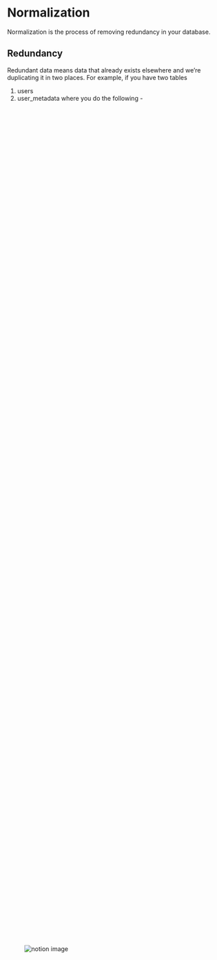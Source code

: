# Normalization

Normalization is the process of removing redundancy in your database.

## Redundancy

Redundant data means data that already exists elsewhere and we’re duplicating it in two places. For example, if you have two tables

1. users
2. user_metadata
   where you do the following -

<figure class="notion-asset-wrapper notion-asset-wrapper-image notion-block-107d0556d19e4c669256dbd421dc0b09"><div style="position: relative; display: flex; justify-content: center; align-self: center; width: 100%; max-width: 100%; flex-direction: column; height: 100%;"><img src="https://www.notion.so/image/https%3A%2F%2Fprod-files-secure.s3.us-west-2.amazonaws.com%2F085e8ad8-528e-47d7-8922-a23dc4016453%2F9fdded74-4e0e-4866-8459-e730c87bc521%2FScreenshot_2024-05-02_at_1.14.02_PM.png?table=block&amp;id=107d0556-d19e-4c66-9256-dbd421dc0b09&amp;cache=v2" alt="notion image" loading="lazy" decoding="async" class="medium-zoom-image" style="object-fit: cover;"></div></figure>

If you notice, we’ve stored the name on the order in the Orders table, when it is already present in the Users table. This is what is `redundant` data.
Notice this schema is still `full proof`. We can get all the orders given a user id. We can tell the users details (username, name) given an order id.

## Non full proof data

<figure class="notion-asset-wrapper notion-asset-wrapper-image notion-block-e98a5baa40a744bab961b7b2eab5a600"><div style="position: relative; display: flex; justify-content: center; align-self: center; width: 100%; max-width: 100%; flex-direction: column; height: 100%;"><img src="https://www.notion.so/image/https%3A%2F%2Fprod-files-secure.s3.us-west-2.amazonaws.com%2F085e8ad8-528e-47d7-8922-a23dc4016453%2Ff389e2e8-cf2d-4843-80ca-19875a846868%2FScreenshot_2024-05-02_at_1.17.08_PM.png?table=block&amp;id=e98a5baa-40a7-44ba-b961-b7b2eab5a600&amp;cache=v2" alt="notion image" loading="lazy" decoding="async" class="medium-zoom-image" style="object-fit: cover;"></div></figure>

This data doesn’t have any relationship b/w Orders and users. This is just plain wrong. You can never tell the orders for a user (esp if 2 users can have the same name)
Normalisation is done on tables that are full proof to remove redundancy.

## Types of relationships

Use case - Library management system 1. Users table 2. Library card table 3. Books table 4. Genre table

### One to One

Each user has a single `Library card`

<figure class="notion-asset-wrapper notion-asset-wrapper-image notion-block-d7b7bef5e5f2426cb1ece1aab61c2015"><div style="position: relative; display: flex; justify-content: center; align-self: center; width: 100%; max-width: 100%; flex-direction: column; height: 100%;"><img src="https://www.notion.so/image/https%3A%2F%2Fprod-files-secure.s3.us-west-2.amazonaws.com%2F085e8ad8-528e-47d7-8922-a23dc4016453%2Fdaaa9d62-e071-4429-8ba4-e5a7a9fd500c%2FScreenshot_2024-05-02_at_1.37.56_PM.png?table=block&amp;id=d7b7bef5-e5f2-426c-b1ec-e1aab61c2015&amp;cache=v2" alt="notion image" loading="lazy" decoding="async" class="medium-zoom-image" style="object-fit: cover;"></div></figure>

### One to many

<figure class="notion-asset-wrapper notion-asset-wrapper-image notion-block-996adea5984d46658f72a785e38910d4"><div style="position: relative; display: flex; justify-content: center; align-self: center; width: 100%; max-width: 100%; flex-direction: column; height: 100%;"><img src="https://www.notion.so/image/https%3A%2F%2Fprod-files-secure.s3.us-west-2.amazonaws.com%2F085e8ad8-528e-47d7-8922-a23dc4016453%2F0852ad48-2f0a-4246-ac74-159b4c89cc36%2FScreenshot_2024-05-03_at_11.49.46_AM.png?table=block&amp;id=996adea5-984d-4665-8f72-a785e38910d4&amp;cache=v2" alt="notion image" loading="lazy" decoding="async" class="medium-zoom-image" style="object-fit: cover;"></div></figure>

### Many to one

Opposite of the thing above

### Many to Many

<figure class="notion-asset-wrapper notion-asset-wrapper-image notion-block-d09f77cb5d3046d89a07e16d2d9f90be"><div style="position: relative; display: flex; justify-content: center; align-self: center; width: 100%; max-width: 100%; flex-direction: column; height: 100%;"><img src="https://www.notion.so/image/https%3A%2F%2Fprod-files-secure.s3.us-west-2.amazonaws.com%2F085e8ad8-528e-47d7-8922-a23dc4016453%2F7f419cf4-f225-47b1-8082-0a6ba929a8ce%2FScreenshot_2024-05-03_at_11.56.00_AM.png?table=block&amp;id=d09f77cb-5d30-46d8-9a07-e16d2d9f90be&amp;cache=v2" alt="notion image" loading="lazy" decoding="async" class="medium-zoom-image" style="object-fit: cover;"></div></figure>

## Final Graph

<figure class="notion-asset-wrapper notion-asset-wrapper-image notion-block-0b6e7529fcf54e81810c3fd7ce32e5f6"><div style="position: relative; display: flex; justify-content: center; align-self: center; width: 100%; max-width: 100%; flex-direction: column; height: 100%;"><img src="https://www.notion.so/image/https%3A%2F%2Fprod-files-secure.s3.us-west-2.amazonaws.com%2F085e8ad8-528e-47d7-8922-a23dc4016453%2Fdd916952-b32c-4346-972e-6cba39e310af%2FScreenshot_2024-05-03_at_12.01.17_PM.png?table=block&amp;id=0b6e7529-fcf5-4e81-810c-3fd7ce32e5f6&amp;cache=v2" alt="notion image" loading="lazy" decoding="async" class="medium-zoom-image" style="object-fit: cover;"></div></figure>

# Normalizing data

Normalization in databases is a systematic approach of decomposing tables to eliminate data redundancy and improve data integrity.
The process typically progresses through several normal forms, each building on the last.
When you look at a schema, you can identify if it lies in one of the following categories of normalization

1. 1NF
2. 2NF
3. 3NF
4. BCNF
5. 4NF
6. 5NF

You aim to reach 3NF/BCNF usually. The lower you go, the more normalised your table is. But over normalization can lead to excessive joins

## 1NF

- A single cell must not hold more than one value (atomicity): This rule ensures that each column of a database table holds only atomic (indivisible) values, and multi-valued attributes are split into separate columns. For example, if a column is meant to store phone numbers, and a person has multiple phone numbers, each number should be in a separate row, not as a list or set in a single cell.
<ul class="notion-list notion-list-disc notion-block-ec3c5194f57d4610bec83f99268d13ec"><figure class="notion-asset-wrapper notion-asset-wrapper-image notion-block-403e39a2149641928931d6316ae21ed8"><div style="position: relative; display: flex; justify-content: center; align-self: center; width: 100%; max-width: 100%; flex-direction: column; height: 100%;"><img src="https://www.notion.so/image/https%3A%2F%2Fprod-files-secure.s3.us-west-2.amazonaws.com%2F085e8ad8-528e-47d7-8922-a23dc4016453%2F93afac44-d131-4622-a7b7-11704ac94c8e%2FScreenshot_2024-05-03_at_12.26.37_PM.png?table=block&amp;id=403e39a2-1496-4192-8931-d6316ae21ed8&amp;cache=v2" alt="notion image" loading="lazy" decoding="async" class="medium-zoom-image" style="object-fit: cover;"></div></figure><figure class="notion-asset-wrapper notion-asset-wrapper-image notion-block-1a850971420b4ae0afc9f2ef58f7465b"><div style="position: relative; display: flex; justify-content: center; align-self: center; width: 100%; max-width: 100%; flex-direction: column; height: 100%;"><img src="https://www.notion.so/image/https%3A%2F%2Fprod-files-secure.s3.us-west-2.amazonaws.com%2F085e8ad8-528e-47d7-8922-a23dc4016453%2Fb2fec16c-b8f7-4717-9513-677f09c0f6cc%2FScreenshot_2024-05-03_at_12.26.41_PM.png?table=block&amp;id=1a850971-420b-4ae0-afc9-f2ef58f7465b&amp;cache=v2" alt="notion image" loading="lazy" decoding="async" class="medium-zoom-image" style="object-fit: cover;"></div></figure></ul>

- There must be a primary key for identification: Each table should have a primary key, which is a column (or a set of columns) that uniquely identifies each row in a table.
- No duplicated rows: To ensure that the data in the table is organized properly and to uphold the integrity of the data, each row in the table should be unique. This rule works hand-in-hand with the presence of a primary key to prevent duplicate entries which can lead to data anomalies.
- Each column must have only one value for each row in the table: This rule emphasizes that every column must hold only one value per row, and that value should be of the same kind for that column across all rows.
<figure class="notion-asset-wrapper notion-asset-wrapper-image notion-block-f9108d9afb29426d83da74206c873c35"><div style="position: relative; display: flex; justify-content: center; align-self: center; width: 100%; max-width: 100%; flex-direction: column; height: 100%;"><img src="https://www.notion.so/image/https%3A%2F%2Fprod-files-secure.s3.us-west-2.amazonaws.com%2F085e8ad8-528e-47d7-8922-a23dc4016453%2F72b3d81b-6a03-4f01-8bcb-480de001abc6%2FScreenshot_2024-05-03_at_12.25.23_PM.png?table=block&amp;id=f9108d9a-fb29-426d-83da-74206c873c35&amp;cache=v2" alt="notion image" loading="lazy" decoding="async" class="medium-zoom-image" style="object-fit: cover;"></div></figure>
<figure class="notion-asset-wrapper notion-asset-wrapper-image notion-block-a44b52af9efc4f63a5513b3db7f09a34"><div style="position: relative; display: flex; justify-content: center; align-self: center; width: 100%; max-width: 100%; flex-direction: column; height: 100%;"><img src="https://www.notion.so/image/https%3A%2F%2Fprod-files-secure.s3.us-west-2.amazonaws.com%2F085e8ad8-528e-47d7-8922-a23dc4016453%2Fa18e7a09-e396-480d-829e-221649ae61a6%2FScreenshot_2024-05-03_at_12.25.26_PM.png?table=block&amp;id=a44b52af-9efc-4f63-a551-3b3db7f09a34&amp;cache=v2" alt="notion image" loading="lazy" decoding="async" class="medium-zoom-image" style="object-fit: cover;"></div></figure>

## 2NF

Ref -https://www.studytonight.com/dbms/second-normal-form.php
1NF gets rid of repeating rows. 2NF gets rid of redundancy
A table is said to be in 2NF if it meets the following criteria:

- is already in 1NF
- Has 0 partial dependency.

### Before normalization

Enrollments table

<figure class="notion-asset-wrapper notion-asset-wrapper-image notion-block-96cced597dd44ec78c2f5ec0c54ba8ca"><div style="position: relative; display: flex; justify-content: center; align-self: center; width: 100%; max-width: 100%; flex-direction: column; height: 100%;"><img src="https://www.notion.so/image/https%3A%2F%2Fprod-files-secure.s3.us-west-2.amazonaws.com%2F085e8ad8-528e-47d7-8922-a23dc4016453%2Fd56a2464-4a92-432d-aa79-c998f1f58c34%2FScreenshot_2024-05-03_at_1.07.47_PM.png?table=block&amp;id=96cced59-7dd4-4ec7-8c2f-5ec0c54ba8ca&amp;cache=v2" alt="notion image" loading="lazy" decoding="async" class="medium-zoom-image" style="object-fit: cover;"></div></figure>
Can you spot the redundancy over here? The instructor name and course name are repeated in rows, even though the name of an instructor should be the same for a given courseID
Primary key of this table is (student_id, course_id)
CourseName and InstructorName have a `partial dependency` on `CourserID`
<figure class="notion-asset-wrapper notion-asset-wrapper-image notion-block-9d11093f3ca345de98ad9440e1afdaa1"><div style="position: relative; display: flex; justify-content: center; align-self: center; width: 100%; max-width: 100%; flex-direction: column; height: 100%;"><img src="https://www.notion.so/image/https%3A%2F%2Fprod-files-secure.s3.us-west-2.amazonaws.com%2F085e8ad8-528e-47d7-8922-a23dc4016453%2Fd9028a09-53f6-452e-a17c-37b061e6ce61%2FScreenshot_2024-05-03_at_1.11.14_PM.png?table=block&amp;id=9d11093f-3ca3-45de-98ad-9440e1afdaa1&amp;cache=v2" alt="notion image" loading="lazy" decoding="async" class="medium-zoom-image" style="object-fit: cover;"></div></figure>

### After normalization

Enrollments table

<figure class="notion-asset-wrapper notion-asset-wrapper-image notion-block-86ec6fa2d9fa44e2b25b5fadbfd53ed6"><div style="position: relative; display: flex; justify-content: center; align-self: center; width: 100%; max-width: 100%; flex-direction: column; height: 100%;"><img src="https://www.notion.so/image/https%3A%2F%2Fprod-files-secure.s3.us-west-2.amazonaws.com%2F085e8ad8-528e-47d7-8922-a23dc4016453%2F15fd6c51-8574-4911-9f95-facebfc3e2e8%2FScreenshot_2024-05-03_at_1.08.17_PM.png?table=block&amp;id=86ec6fa2-d9fa-44e2-b25b-5fadbfd53ed6&amp;cache=v2" alt="notion image" loading="lazy" decoding="async" class="medium-zoom-image" style="object-fit: cover;"></div></figure>
<figure class="notion-asset-wrapper notion-asset-wrapper-image notion-block-4a255882c9c9448f8713be03f1772e18"><div style="position: relative; display: flex; justify-content: center; align-self: center; width: 100%; max-width: 100%; flex-direction: column; height: 100%;"><img src="https://www.notion.so/image/https%3A%2F%2Fprod-files-secure.s3.us-west-2.amazonaws.com%2F085e8ad8-528e-47d7-8922-a23dc4016453%2Ff1df691d-2fab-489c-b138-844e23289a48%2FScreenshot_2024-05-03_at_1.08.32_PM.png?table=block&amp;id=4a255882-c9c9-448f-8713-be03f1772e18&amp;cache=v2" alt="notion image" loading="lazy" decoding="async" class="medium-zoom-image" style="object-fit: cover;"></div></figure>

## 3NF

When a table is in 2NF, it eliminates repeating groups and redundancy, but it does not eliminate transitive partial dependency.
So, for a table to be in 3NF, it must:

- be in 2NF
- have no transitive partial dependency.

Ex->

<figure class="notion-asset-wrapper notion-asset-wrapper-image notion-block-3614090315a94ff5ae9e0d5209147ed0"><div style="position: relative; display: flex; justify-content: center; align-self: center; width: 100%; max-width: 100%; flex-direction: column; height: 100%;"><img src="https://www.notion.so/image/https%3A%2F%2Fprod-files-secure.s3.us-west-2.amazonaws.com%2F085e8ad8-528e-47d7-8922-a23dc4016453%2F21b7cf62-dd2d-4674-8884-0e7599fcf627%2FScreenshot_2024-05-03_at_1.29.10_PM.png?table=block&amp;id=36140903-15a9-4ff5-ae9e-0d5209147ed0&amp;cache=v2" alt="notion image" loading="lazy" decoding="async" class="medium-zoom-image" style="object-fit: cover;"></div></figure>
`Department name` has a `transitive dependency` on the primary key (employee id).

To normalise to 3NF, we need to do the following

<figure class="notion-asset-wrapper notion-asset-wrapper-image notion-block-2e03a23f21ac4cebbef40b40f2feef93"><div style="position: relative; display: flex; justify-content: center; align-self: center; width: 100%; max-width: 100%; flex-direction: column; height: 100%;"><img src="https://www.notion.so/image/https%3A%2F%2Fprod-files-secure.s3.us-west-2.amazonaws.com%2F085e8ad8-528e-47d7-8922-a23dc4016453%2F8443bd6b-4baf-4213-831d-656cb23b243a%2FScreenshot_2024-05-03_at_1.31.18_PM.png?table=block&amp;id=2e03a23f-21ac-4ceb-bef4-0b40f2feef93&amp;cache=v2" alt="notion image" loading="lazy" decoding="async" class="medium-zoom-image" style="object-fit: cover;"></div></figure>

<figure class="notion-asset-wrapper notion-asset-wrapper-image notion-block-4623f5c4febc42b9b01514ecb919c5e5"><div style="position: relative; display: flex; justify-content: center; align-self: center; width: 100%; max-width: 100%; flex-direction: column; height: 100%;"><img src="https://www.notion.so/image/https%3A%2F%2Fprod-files-secure.s3.us-west-2.amazonaws.com%2F085e8ad8-528e-47d7-8922-a23dc4016453%2F7cfb41e8-bdaf-4083-85a4-7f0ab9017250%2FScreenshot_2024-05-03_at_1.31.21_PM.png?table=block&amp;id=4623f5c4-febc-42b9-b015-14ecb919c5e5&amp;cache=v2" alt="notion image" loading="lazy" decoding="async" class="medium-zoom-image" style="object-fit: cover;"></div></figure>
